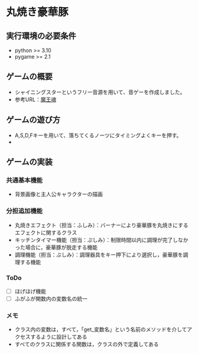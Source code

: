 # 丸焼き豪華豚

## 実行環境の必要条件
* python >= 3.10
* pygame >= 2.1

## ゲームの概要
* シャイニングスターというフリー音源を用いて、音ゲーを作成しました。
* 参考URL：[魔王魂](https://maou.audio/14_shining_star/#google_vignette)

## ゲームの遊び方
* A,S,D,Fキーを用いて、落ちてくるノーツにタイミングよくキーを押す。
* 

## ゲームの実装
### 共通基本機能
* 背景画像と主人公キャラクターの描画

### 分担追加機能
* 丸焼きエフェクト（担当：ふしみ）：バーナーにより豪華豚を丸焼きにするエフェクトに関するクラス
* キッチンタイマー機能（担当：ぷしみ）：制限時間以内に調理が完了しなかった場合に，豪華豚が脱走する機能
* 調理機能（担当：ぶしみ）：調理器具をキー押下により選択し，豪華豚を調理する機能

### ToDo
- [ ] ほげほげ機能
- [ ] ふがふが関数内の変数名の統一

### メモ
* クラス内の変数は，すべて，「get_変数名」という名前のメソッドを介してアクセスするように設計してある
* すべてのクラスに関係する関数は，クラスの外で定義してある
